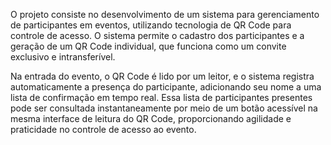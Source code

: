 O projeto consiste no desenvolvimento de um sistema para gerenciamento de participantes em eventos, utilizando tecnologia de QR Code para controle de acesso. O sistema permite o cadastro dos participantes e a geração de um QR Code individual, que funciona como um convite exclusivo e intransferível.

Na entrada do evento, o QR Code é lido por um leitor, e o sistema registra automaticamente a presença do participante, adicionando seu nome a uma lista de confirmação em tempo real. Essa lista de participantes presentes pode ser consultada instantaneamente por meio de um botão acessível na mesma interface de leitura do QR Code, proporcionando agilidade e praticidade no controle de acesso ao evento.
